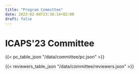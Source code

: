 ```yaml
---
title: "Program Committee"
date: 2023-02-04T23:38:14+02:00
draft: false
---
```

# ICAPS'23 Committee


{{< pc_table_json "/data/committee/pc.json" >}}


{{< reviewers_table_json "/data/committee/reviewers.json" >}}
